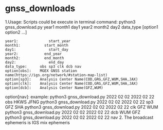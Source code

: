 # gnss_downloads
1.Usage: Scripts could be execute in terminal
	command:
	python3 gnss_download.py year1 month1 day1 year2 month2 day2 data_type [option1 option2 …]
	
	year1:       		start_year 
	month1:    		  start_month
	day1:        		start_day
	year2:		      end_year
	month2:		      end_month
	day2:		        end_day
	data_type:      obs sp3 clk dcb nav
	option[obs]:   	MGEX GNSS station name(https://igs.org/network/#station-map-list)
	option[sp3]:  	Analysis Center Name(COD,GRG,GFZ,WUM,SHA,JAX)
	option[clk]:  	Analysis Center Name(COD,GRG,GFZ,WUM,SHA,JAX)
	option[dcb]:  	Analysis Center Name(GFZ,WUM)
  option[nav]:
	example:        python3 gnss_download.py 2022 02 02 2022 02 22 obs HKWS JFNG
		              python3 gnss_download.py 2022 02 02 2022 02 22 sp3 GFZ SHA
		              python3 gnss_download.py 2022 02 02 2022 02 22 clk GFZ WUM		      
                  python3 gnss_download.py 2022 02 02 2022 02 22 dcb WUM GFZ		      
                  python3 gnss_download.py 2022 02 02 2022 02 22 nav
2. The broadcast ephemeris is IGS mix ephemeris

